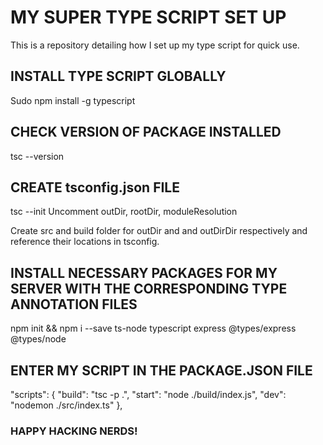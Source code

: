 # MY SUPER TYPE SCRIPT SET UP

This is a repository detailing how I set up my type script for quick use.


## INSTALL TYPE SCRIPT GLOBALLY
Sudo npm install -g typescript



## CHECK VERSION OF PACKAGE INSTALLED

tsc --version

## CREATE tsconfig.json FILE

tsc --init
Uncomment outDir, rootDir,  moduleResolution

Create src and build folder for outDir and and outDirDir respectively and reference their locations
in tsconfig.




## INSTALL NECESSARY PACKAGES FOR MY SERVER WITH THE CORRESPONDING TYPE ANNOTATION FILES

npm init && npm i --save ts-node typescript express  @types/express @types/node


## ENTER MY SCRIPT IN THE PACKAGE.JSON FILE

  "scripts": {
    "build": "tsc -p .",
    "start": "node ./build/index.js",
    "dev": "nodemon ./src/index.ts"
  },


### HAPPY HACKING NERDS!